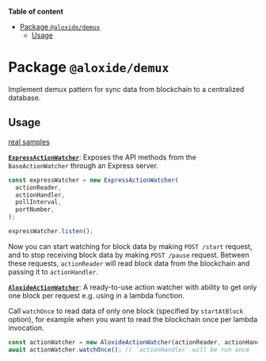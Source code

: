 <!-- START doctoc generated TOC please keep comment here to allow auto update -->
<!-- DON'T EDIT THIS SECTION, INSTEAD RE-RUN doctoc TO UPDATE -->

**Table of content**

- [Package `@aloxide/demux`](#package-aloxidedemux)
  - [Usage](#usage)

<!-- END doctoc generated TOC please keep comment here to allow auto update -->

# Package `@aloxide/demux`

Implement demux pattern for sync data from blockchain to a centralized database.

## Usage

[real samples](../example-api-gateway/src/readBlockchain.ts)

[**`ExpressActionWatcher`**](https://github.com/EOSIO/demux-js/blob/develop/src/ExpressActionWatcher.ts): Exposes the API methods from the `BaseActionWatcher` through an Express server.

```javascript
const expressWatcher = new ExpressActionWatcher(
  actionReader,
  actionHandler,
  pollInterval,
  portNumber,
);

expressWatcher.listen();
```

Now you can start watching for block data by making `POST /start` request, and to stop receiving block data by making `POST /pause` request. Between these requests, `actionReader` will read block data from the blockchain and passing it to `actionHandler`.

[**`AloxideActionWatcher`**](https://github.com/lecle/aloxide/blob/master/packages/demux/src/AloxideActionWatcher.ts): A ready-to-use action watcher with ability to get only one block per request e.g. using in a lambda function.

Call `watchOnce` to read data of only one block (specified by `startAtBlock` option), for example when you want to read the blockchain once per lambda invocation.

```javascript
const actionWatcher = new AloxideActionWatcher(actionReader, actionHandler, 1000);
await actionWatcher.watchOnce(); // `actionHandler` will be run once
```
